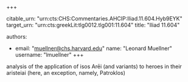 +++


citable_urn: "urn:cts:CHS:Commentaries.AHCIP:Iliad.11.604.Hyb9EYK"
target_urn: "urn:cts:greekLit:tlg0012.tlg001:11.604"
title: "Iliad 11.604"

authors:
- email: "muellner@chs.harvard.edu"
  name: "Leonard Muellner"
  username: "lmuellner"
+++

<p>analysis of the application of isos Arēi (and variants) to heroes in their aristeiai (here, an exception, namely, Patroklos)</p>
